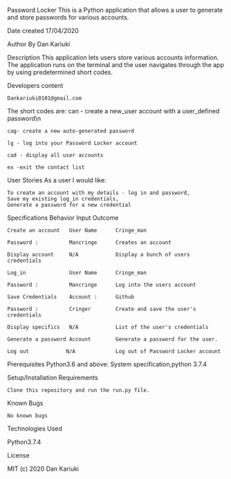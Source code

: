 Password Locker
    This is a Python application that allows a user to generate and store passwords for various accounts.
    
Date created
    17/04/2020

Author
    By Dan Kariuki
    
Description
    This application lets users store various accounts information. The application runs on the terminal and the user navigates through     the app by using predetermined short codes.
    
Developers content

    Dankariuki0101@gmail.com

The short codes are:
    can - create a new_user account with a user_defined password\n

    cag- create a new auto-generated password

    lg - log into your Password Locker account

    cad - display all user accounts

    ex -exit the contact list

User Stories
    As a user I would like:

    To create an account with my details - log in and password,
    Save my existing log_in credentials,
    Generate a password for a new credential

Specifications
        Behavior	        Input	         Outcome
    
    Create an account	User Name      Cringe_man
    
    Password :          Mancringe	   Creates an account
    
    Display account	    N/A	           Display a bunch of users credentials
    
    Log_in              User Name      Cringe_man
    
    Password :          Mancringe	   Log into the users account
    
    Save Credentials	Account :      Github
    
    Password :          Cringer        Create and save the user's credentials
    
    Display specifics	N/A	           List of the user's credentials
    
    Generate a password Account        Generate a password for the user.
  
    Log out	           N/A	           Log out of Password Locker account

Prerequisites
    Python3.6 and above: System specification,python 3.7.4

Setup/Installation Requirements

    Clone this repository and run the run.py file.

Known Bugs

    No known bugs

Technologies Used

Python3.7.4

License

MIT (c) 2020 Dan Kariuki

